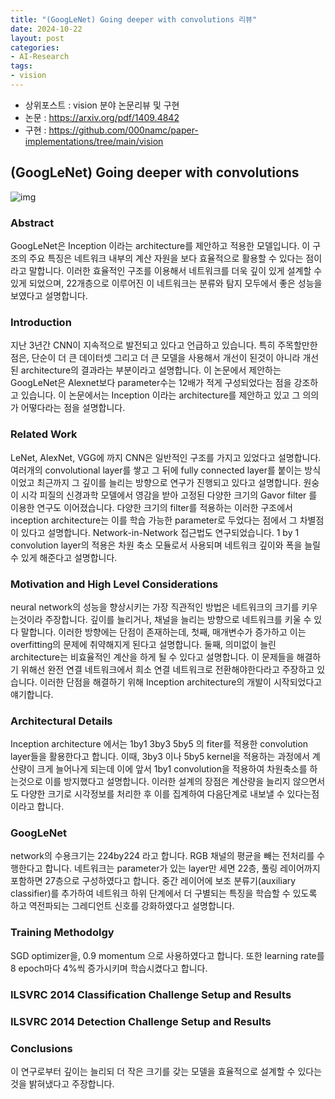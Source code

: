```yaml
---
title: "(GoogLeNet) Going deeper with convolutions 리뷰"
date: 2024-10-22
layout: post
categories: 
- AI-Research
tags: 
- vision
---
```


-   상위포스트 : vision 분야 논문리뷰 및 구현
-   논문 : <https://arxiv.org/pdf/1409.4842>
-   구현 : <https://github.com/000namc/paper-implementations/tree/main/vision>


<a id="orgccc16ea"></a>

## (GoogLeNet) Going deeper with convolutions

![img](http://39.115.110.177:40000/nginx/blog/googlenet/figure1.jpeg)


<a id="org58a16f9"></a>

### Abstract

GoogLeNet은 Inception 이라는 architecture를 제안하고 적용한 모델입니다. 이 구조의 주요 특징은 네트워크 내부의 계산 자원을 보다 효율적으로 활용할 수 있다는 점이라고 말합니다. 이러한 효율적인 구조를 이용해서 네트워크를 더욱 깊이 있게 설계할 수 있게 되었으며, 22개층으로 이루어진 이 네트워크는 분류와 탐지 모두에서 좋은 성능을 보였다고 설명합니다. 


<a id="org0419e53"></a>

### Introduction

지난 3년간 CNN이 지속적으로 발전되고 있다고 언급하고 있습니다. 특히 주목할만한 점은, 단순이 더 큰 데이터셋 그리고 더 큰 모델을 사용해서 개선이 된것이 아니라 개선된 architecture의 결과라는 부분이라고 설명합니다. 이 논문에서 제안하는 GoogLeNet은 Alexnet보다 parameter수는 12배가 적게 구성되었다는 점을 강조하고 있습니다. 이 논문에서는 Inception 이라는 architecture를 제안하고 있고 그 의의가 어떻다라는 점을 설명합니다.  


<a id="org4f118e5"></a>

### Related Work

LeNet, AlexNet, VGG에 까지 CNN은 일반적인 구조를 가지고 있었다고 설명합니다. 여러개의 convolutional layer를 쌓고 그 뒤에 fully connected layer를 붙이는 방식이었고 최근까지 그 깊이를 늘리는 방향으로 연구가 진행되고 있다고 설명합니다. 원숭이 시각 피질의 신경과학 모델에서 영감을 받아 고정된 다양한 크기의 Gavor filter 를 이용한 연구도 이어졌습니다. 다양한 크기의 filter를 적용하는 이러한 구조에서 inception architecture는 이를 학습 가능한 parameter로 두었다는 점에서 그 차별점이 있다고 설명합니다. Network-in-Network 접근법도 연구되었습니다. 1 by 1 convolution layer의 적용은 차원 축소 모듈로서 사용되며 네트워크 깊이와 폭을 늘릴 수 있게 해준다고 설명합니다. 


<a id="org53f9044"></a>

### Motivation and High Level Considerations

neural network의 성능을 향상시키는 가장 직관적인 방법은 네트워크의 크기를 키우는것이라 주장합니다. 깊이를 늘리거나, 채널을 늘리는 방향으로 네트워크를 키울 수 있다 말합니다. 이러한 방향에는 단점이 존재하는데, 첫째, 매개변수가 증가하고 이는 overfitting의 문제에 취약해지게 된다고 설명합니다. 둘째, 의미없이 늘린 architecture는 비효율적인 계산을 하게 될 수 있다고 설명합니다. 이 문제들을 해결하기 위해선 완전 연결 네트워크에서 희소 연결 네트워크로 전환해야한다라고 주장하고 있습니다. 이러한 단점을 해결하기 위해 Inception architecture의 개발이 시작되었다고 얘기합니다.   


<a id="orgeb1d2e5"></a>

### Architectural Details

Inception architecture 에서는 1by1 3by3 5by5 의 fiter를 적용한 convolution layer들을 활용한다고 합니다. 이때, 3by3 이나 5by5 kernel을 적용하는 과정에서 계산량이 크게 늘어나게 되는데 이에 앞서 1by1 convolution을 적용하여 차원축소를 하는것으로 이를 방지했다고 설명합니다. 이러한 설계의 장점은 계산량을 늘리지 않으면서도 다양한 크기로 시각정보를 처리한 후 이를 집계하여 다음단계로 내보낼 수 있다는점 이라고 합니다.


<a id="orga53b386"></a>

### GoogLeNet

network의 수용크기는 224by224 라고 합니다. RGB 채널의 평균을 빼는 전처리를 수행한다고 합니다. 네트워크는 parameter가 있는 layer만 세면 22층, 풀링 레이어까지 포함하면 27층으로 구성하였다고 합니다. 중간 레이어에 보조 분류기(auxiliary classifier)를 추가하여 네트워크 하위 단계에서 더 구별되는 특징을 학습할 수 있도록 하고 역전파되는 그레디언트 신호를 강화하였다고 설명합니다. 


<a id="org3315921"></a>

### Training Methodolgy

SGD optimizer을, 0.9 momentum 으로 사용하였다고 합니다. 또한 learning rate를 8 epoch마다 4%씩 증가시키며 학습시켰다고 합니다.  


<a id="org5c1c1fa"></a>

### ILSVRC 2014 Classification Challenge Setup and Results


<a id="org995519a"></a>

### ILSVRC 2014 Detection Challenge Setup and Results


<a id="org00fecd3"></a>

### Conclusions

이 연구로부터 깊이는 늘리되 더 작은 크기를 갖는 모델을 효율적으로 설계할 수 있다는 것을 밝혀냈다고 주장합니다.  
